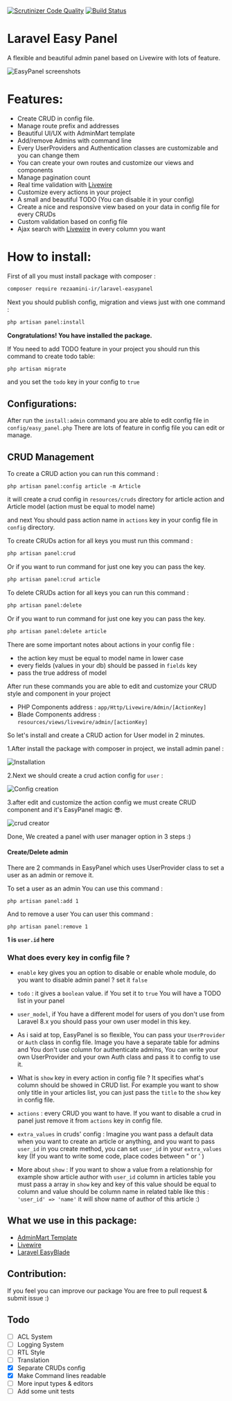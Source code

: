 [![Scrutinizer Code Quality](https://scrutinizer-ci.com/g/rezaamini-ir/laravel-easypanel/badges/quality-score.png?b=master)](https://scrutinizer-ci.com/g/rezaamini-ir/laravel-easypanel/?branch=master)
[![Build Status](https://scrutinizer-ci.com/g/rezaamini-ir/laravel-easypanel/badges/build.png?b=master)](https://scrutinizer-ci.com/g/rezaamini-ir/laravel-easypanel/build-status/master)

# Laravel Easy Panel
A flexible and beautiful admin panel based on Livewire with lots of feature.

![EasyPanel screenshots](https://linkpicture.com/q/Screenshot-2020-11-07-201015.png)

# Features:

- Create CRUD in config file.
- Manage route prefix and addresses
- Beautiful UI/UX with AdminMart template
- Add/remove Admins with command line
- Every UserProviders and Authentication classes are customizable and you can change them 
- You can create your own routes and customize our views and components
- Manage pagination count
- Real time validation with [Livewire](https://github.com/livewire/livewire)
- Customize every actions in your project
- A small and beautiful TODO (You can disable it in your config)
- Create a nice and responsive view based on your data in config file for every CRUDs
- Custom validation based on config file
- Ajax search with [Livewire](https://github.com/livewire/livewire) in every column you want
 
# How to install:

First of all you must install package with composer :
```bash
composer require rezaamini-ir/laravel-easypanel
```
Next you should publish config, migration and views just with one command :
```bash
php artisan panel:install
``` 
**Congratulations! You have installed the package.**

If You need to add TODO feature in your project you should run this command to create todo table:
```bash
php artisan migrate
```
and you set the `todo` key in your config to `true`

## Configurations:

After run the `install:admin` command you are able to edit config file in `config/easy_panel.php`
There are lots of feature in config file you can edit or manage.

## CRUD Management
To create a CRUD action you can run this command :
```
php artisan panel:config article -m Article
```
it will create a crud config in `resources/cruds` directory for article action and Article model (action must be equal to model name) 

and next You should pass action name in `actions` key in your config file in `config` directory.

To create CRUDs action for all keys you must run this command : 
```bash
php artisan panel:crud
```
Or if you want to run command for just one key you can pass the key.
```bash
php artisan panel:crud article
```

To delete CRUDs action for all keys you can run this command : 
```bash
php artisan panel:delete
```
Or if you want to run command for just one key you can pass the key.
```bash
php artisan panel:delete article
```

There are some important notes about actions in your config file :
- the action key must be equal to model name in lower case
- every fields (values in your db) should be passed in `fields` key
- pass the true address of model 

After run these commands you are able to edit and customize your CRUD style and component in your project
- PHP Components address : `app/Http/Livewire/Admin/[ActionKey]`
- Blade Components address : `resources/views/livewire/admin/[actionKey]`

So let's install and create a CRUD action for User model in 2 minutes.

1.After install the package with composer in project, we install admin panel :

![Installation](https://aminireza.ir/dl/install.png)


2.Next we should create a crud action config for `user` :

![Config creation](https://aminireza.ir/dl/config.png)

3.after edit and customize the action config we must create CRUD component and it's EasyPanel magic 😎.

![crud creator](https://aminireza.ir/dl/crud.png)

Done, We created a panel with user manager option in 3 steps :)

#### Create/Delete admin

There are 2 commands in EasyPanel which uses UserProvider class to set a user as an admin or remove it.

To set a user as an admin You can use this command :

```
php artisan panel:add 1
```

And to remove a user You can user this command : 

```
php artisan panel:remove 1
```

**1 is `user.id` here**

### What does every key in config file ?

- `enable` key gives you an option to disable or enable whole module, do you want to disable admin panel ? set it `false`
-  `todo` : it gives a `boolean` value. if You set it to `true` You will have a TODO list in your panel
- `user_model`, if You have a different model for users of you don't use from Laravel 8.x you should pass your own user model in this key.

- As i said at top, EasyPanel is so flexible, You can pass your `UserProvider` or `Auth` class in config file. Image you have a separate table for admins and You don't use column for authenticate admins, You can write your own UserProvider and your own Auth class and pass it to config to use it.

- What is `show` key in every action in config file ? It specifies what's column should be showed in CRUD list.
For example you want to show only title in your articles list, you can just pass the `title` to the `show` key in config file.
- `actions` : every CRUD you want to have. If you want to disable a crud in panel just remove it from `actions` key in config file.
- `extra_values` in cruds' config : Imagine you want pass a default data when you want to create an article or anything, and you want to pass `user_id` in you create method, you can set `user_id` in your `extra_values` key (If you want to write some code, place codes between " or ' )

* More about `show` : If you want to show a value from a relationship for example show article author with `user_id` column in articles table you must pass a array in `show` key and key of this value should be equal to column and value should be column name in related table like this : `'user_id' => 'name'` it will show name of author of this article :)

## What we use in this package:
- [AdminMart Template](https://adminmart.com/)
- [Livewire](https://github.com/livewire/livewire)
- [Laravel EasyBlade](https://github.com/rezaamini-ir/laravel-easyblade)

## Contribution: 
If you feel you can improve our package You are free to pull request & submit issue :)

## Todo 
- [ ] ACL System
- [ ] Logging System
- [ ] RTL Style
- [ ] Translation
- [x] Separate CRUDs config
- [x] Make Command lines readable
- [ ] More input types & editors
- [ ] Add some unit tests
